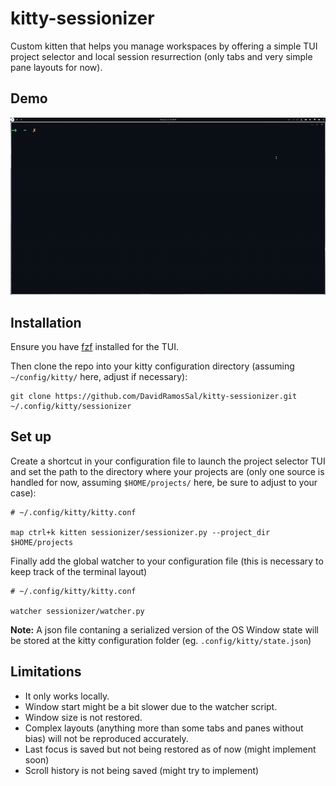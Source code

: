 # kitty-sessionizer
Custom kitten that helps you manage workspaces by offering a simple TUI project selector and local session resurrection (only tabs and very simple pane layouts for now).

## Demo
![](demo.gif)

## Installation
Ensure you have [fzf](https://github.com/junegunn/fzf) installed for the TUI.

Then clone the repo into your kitty configuration directory (assuming `~/config/kitty/` here, adjust if necessary):
```
git clone https://github.com/DavidRamosSal/kitty-sessionizer.git ~/.config/kitty/sessionizer
```

## Set up
Create a shortcut in your configuration file to launch the project selector TUI and set the path to the directory where your projects are (only one source is handled for now, assuming `$HOME/projects/` here, be sure to adjust to your case):
```
# ~/.config/kitty/kitty.conf

map ctrl+k kitten sessionizer/sessionizer.py --project_dir $HOME/projects
```

Finally add the global watcher to your configuration file (this is necessary to keep track of the terminal layout)

```
# ~/.config/kitty/kitty.conf

watcher sessionizer/watcher.py
```

**Note:** A json file contaning a serialized version of the OS Window state will be stored at the kitty configuration folder (eg. `.config/kitty/state.json`)

## Limitations
- It only works locally.
- Window start might be a bit slower due to the watcher script.
- Window size is not restored.
- Complex layouts (anything more than some tabs and panes without bias) will not be reproduced accurately.
- Last focus is saved but not being restored as of now (might implement soon) 
- Scroll history is not being saved (might try to implement)

